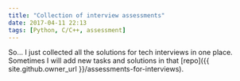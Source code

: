 ```yaml
---
title: "Collection of interview assessments"
date: 2017-04-11 22:13
tags: [Python, C/C++, assessment]
---
```


So... I just collected all the solutions for tech interviews in one place. Sometimes I will add new tasks and solutions in that [repo]({{ site.github.owner_url }}/assessments-for-interviews).
